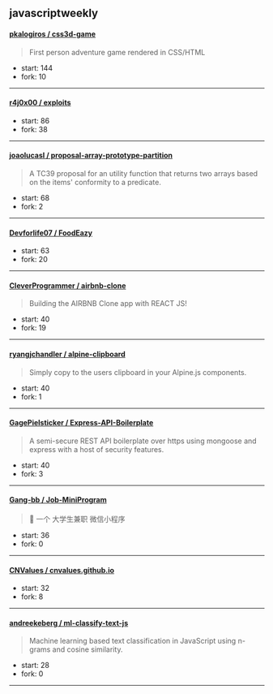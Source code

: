 ## javascriptweekly

#### [pkalogiros / css3d-game](https://github.com/pkalogiros/css3d-game)

> First person adventure game rendered in CSS/HTML

+ start: 144
+ fork: 10

----


#### [r4j0x00 / exploits](https://github.com/r4j0x00/exploits)

> 

+ start: 86
+ fork: 38

----


#### [joaolucasl / proposal-array-prototype-partition](https://github.com/joaolucasl/proposal-array-prototype-partition)

> A TC39 proposal for an utility function that returns two arrays based on the items' conformity to a predicate.

+ start: 68
+ fork: 2

----


#### [Devforlife07 / FoodEazy](https://github.com/Devforlife07/FoodEazy)

> 

+ start: 63
+ fork: 20

----


#### [CleverProgrammer / airbnb-clone](https://github.com/CleverProgrammer/airbnb-clone)

> Building the AIRBNB Clone app with REACT JS!

+ start: 40
+ fork: 19

----


#### [ryangjchandler / alpine-clipboard](https://github.com/ryangjchandler/alpine-clipboard)

> Simply copy to the users clipboard in your Alpine.js components.

+ start: 40
+ fork: 1

----


#### [GagePielsticker / Express-API-Boilerplate](https://github.com/GagePielsticker/Express-API-Boilerplate)

> A semi-secure REST API boilerplate over https using mongoose and express with a host of security features.

+ start: 40
+ fork: 3

----


#### [Gang-bb / Job-MiniProgram](https://github.com/Gang-bb/Job-MiniProgram)

> :balloon: 一个 大学生兼职 微信小程序

+ start: 36
+ fork: 0

----


#### [CNValues / cnvalues.github.io](https://github.com/CNValues/cnvalues.github.io)

> 

+ start: 32
+ fork: 8

----


#### [andreekeberg / ml-classify-text-js](https://github.com/andreekeberg/ml-classify-text-js)

> Machine learning based text classification in JavaScript using n-grams and cosine similarity.

+ start: 28
+ fork: 0

----

